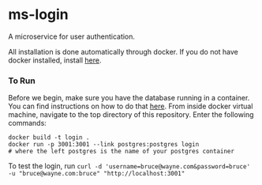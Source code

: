 # ms-login
A microservice for user authentication.

All installation is done automatically through docker. If you do not have docker installed, install [here](https://docs.docker.com/engine/installation/).

### To Run
Before we begin, make sure you have the database running in a container. You can find instructions on how to do that [here](https://github.com/Molecular-Playground/databaes). From inside docker virtual machine, navigate to the top directory of this repository. Enter the following commands:
```
docker build -t login .
docker run -p 3001:3001 --link postgres:postgres login
# where the left postgres is the name of your postgres container
```
To test the login, run ```curl -d 'username=bruce@wayne.com&password=bruce' -u "bruce@wayne.com:bruce" "http://localhost:3001"```